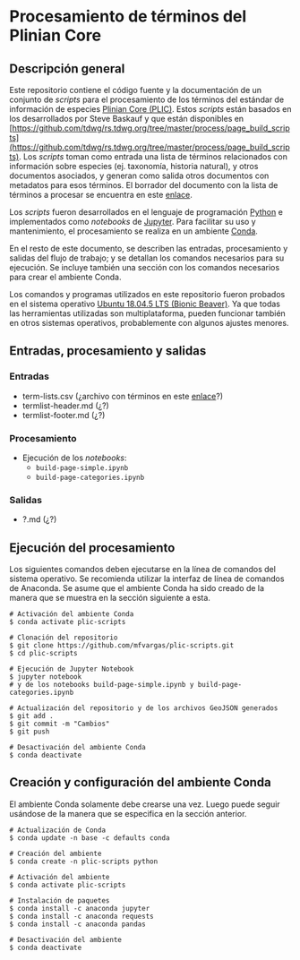 # Procesamiento de términos del Plinian Core
## Descripción general
Este repositorio contiene el código fuente y la documentación de un conjunto de *scripts* para el procesamiento de los términos del estándar de información de especies [Plinian Core (PLIC)](https://github.com/tdwg/PlinianCore). Estos *scripts* están basados en los desarrollados por Steve Baskauf y que están disponibles en [https://github.com/tdwg/rs.tdwg.org/tree/master/process/page_build_scripts](https://github.com/tdwg/rs.tdwg.org/tree/master/process/page_build_scripts). Los *scripts* toman como entrada una lista de términos relacionados con información sobre especies (ej. taxonomía, historia natural), y otros documentos asociados, y generan como salida otros documentos con metadatos para esos términos. El borrador del documento con la lista de términos a procesar se encuentra en este [enlace](https://docs.google.com/spreadsheets/d/1PdZbctIzZQet3gGXsWUWIoKwgUyzSdkUaApIXImjboE/edit#gid=0).

Los *scripts* fueron desarrollados en el lenguaje de programación [Python](https://www.python.org/) e implementados como *notebooks* de [Jupyter](https://jupyter.org/). Para facilitar su uso y mantenimiento, el procesamiento se realiza en un ambiente [Conda](https://docs.conda.io/).

En el resto de este documento, se describen las entradas, procesamiento y salidas del flujo de trabajo; y se detallan los comandos necesarios para su ejecución. Se incluye también una sección con los comandos necesarios para crear el ambiente Conda.

Los comandos y programas utilizados en este repositorio fueron probados en el sistema operativo [Ubuntu 18.04.5 LTS (Bionic Beaver)](https://releases.ubuntu.com/18.04/). Ya que todas las herramientas utilizadas son multiplataforma, pueden funcionar también en otros sistemas operativos, probablemente con algunos ajustes menores.

## Entradas, procesamiento y salidas
### Entradas
- term-lists.csv (¿archivo con términos en este [enlace](https://docs.google.com/spreadsheets/d/1PdZbctIzZQet3gGXsWUWIoKwgUyzSdkUaApIXImjboE/edit#gid=0)?)
- termlist-header.md (¿?)
- termlist-footer.md (¿?)

### Procesamiento
- Ejecución de los *notebooks*:
    - ```build-page-simple.ipynb```
    - ```build-page-categories.ipynb```

### Salidas
- ?.md (¿?)


## Ejecución del procesamiento
Los siguientes comandos deben ejecutarse en la línea de comandos del sistema operativo. Se recomienda utilizar la interfaz de línea de comandos de Anaconda. Se asume que el ambiente Conda ha sido creado de la manera que se muestra en la sección siguiente a esta.
```shell
# Activación del ambiente Conda
$ conda activate plic-scripts

# Clonación del repositorio
$ git clone https://github.com/mfvargas/plic-scripts.git
$ cd plic-scripts

# Ejecución de Jupyter Notebook
$ jupyter notebook
# y de los notebooks build-page-simple.ipynb y build-page-categories.ipynb

# Actualización del repositorio y de los archivos GeoJSON generados
$ git add .
$ git commit -m "Cambios"
$ git push

# Desactivación del ambiente Conda
$ conda deactivate
```

## Creación y configuración del ambiente Conda
El ambiente Conda solamente debe crearse una vez. Luego puede seguir usándose de la manera que se especifica en la sección anterior.
```shell
# Actualización de Conda
$ conda update -n base -c defaults conda

# Creación del ambiente
$ conda create -n plic-scripts python

# Activación del ambiente
$ conda activate plic-scripts

# Instalación de paquetes
$ conda install -c anaconda jupyter
$ conda install -c anaconda requests
$ conda install -c anaconda pandas

# Desactivación del ambiente
$ conda deactivate
```
